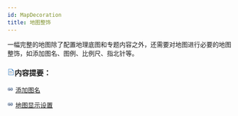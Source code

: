 ```yaml
---
id: MapDecoration
title: 地图整饰
---
```

一幅完整的地图除了配置地理底图和专题内容之外，还需要对地图进行必要的地图整饰，如添加图名、图例、比例尺、指北针等。

### ![](../../img/read.gif)内容提要：

![](../../img/smalltitle.png) [添加图名](MapTitleAdding.htm)

![](../../img/smalltitle.png) [地图显示设置](MapDisplaySetting.htm)
